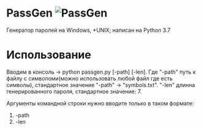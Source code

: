 # PassGen ![PassGen](https://github.com/IlyaVishnikin/PassGen/blob/master/logo/logo.png)
Генератор паролей на Windows, *UNIX; написан на Python 3.7

# Использование
Вводим в консоль -> python passgen.py [-path] [-len].
Где "-path" путь к файлу с символоми(можно использовать любой файл где есть символы),
стандартное значение "-path" -> "symbols.txt".
"-len" длинна генерированного пароля, стандартное значение: 7.

Аргументы командной строки нужно вводите только в таком формате:
  1. -path
  2. -len
